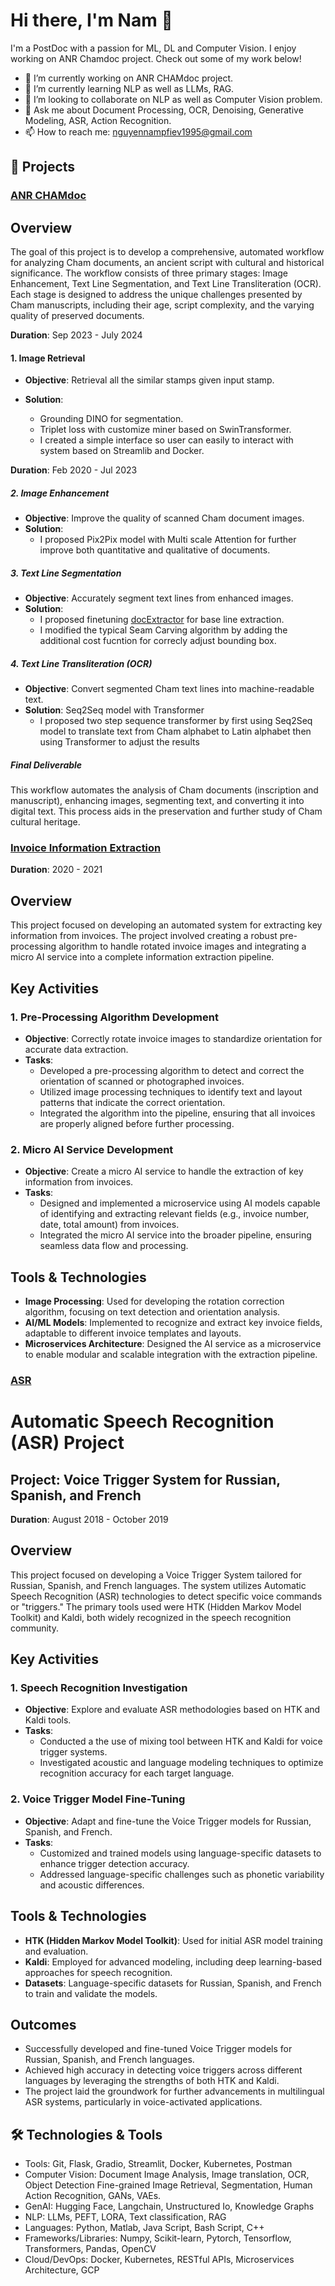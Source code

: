 # Hi there, I'm Nam 👋

I'm a PostDoc with a passion for ML, DL and Computer Vision. I enjoy working on ANR Chamdoc project. Check out some of my work below!

- 🔭 I’m currently working on ANR CHAMdoc project.
- 🌱 I’m currently learning NLP as well as LLMs, RAG.
- 👯 I’m looking to collaborate on NLP as well as Computer Vision problem.
- 💬 Ask me about Document Processing, OCR, Denoising, Generative Modeling, ASR, Action Recognition. 
- 📫 How to reach me: nguyennampfiev1995@gmail.com

## 🚀 Projects

### [ANR CHAMdoc]()
## Overview

The goal of this project is to develop a comprehensive, automated workflow for analyzing Cham documents, an ancient script with cultural and historical significance. The workflow consists of three primary stages: Image Enhancement, Text Line Segmentation, and Text Line Transliteration (OCR). Each stage is designed to address the unique challenges presented by Cham manuscripts, including their age, script complexity, and the varying quality of preserved documents.

**Duration**: Sep 2023 - July 2024
#### 1. Image Retrieval
- **Objective**: Retrieval all the similar stamps given input stamp.
- **Solution**:
  
  - Grounding DINO for segmentation.
  - Triplet loss with customize miner based on SwinTransformer.
  - I created a simple interface so user can easily to interact with system based on Streamlib and Docker.

**Duration**: Feb 2020 - Jul 2023
##### 2. Image Enhancement

- **Objective**: Improve the quality of scanned Cham document images.
- **Solution**:
  - I proposed Pix2Pix model with Multi scale Attention for further improve both quantitative and qualitative of documents.

##### 3. Text Line Segmentation

- **Objective**: Accurately segment text lines from enhanced images.
- **Solution**:
  - I proposed finetuning [docExtractor](https://github.com/monniert/docExtractor) for base line extraction.
  - I modified the typical Seam Carving algorithm by adding the additional cost fucntion for correcly adjust bounding box.
    
##### 4. Text Line Transliteration (OCR)

- **Objective**: Convert segmented Cham text lines into machine-readable text.
- **Solution**: Seq2Seq model with Transformer
  - I proposed two step sequence transformer by first using Seq2Seq model to translate text from Cham alphabet to Latin alphabet then using Transformer to adjust the results
##### Final Deliverable
This workflow automates the analysis of Cham documents (inscription and manuscript), enhancing images, segmenting text, and converting it into digital text. This process aids in the preservation and further study of Cham cultural heritage.
### [Invoice Information Extraction]()
**Duration**: 2020 - 2021

## Overview
This project focused on developing an automated system for extracting key information from invoices. The project involved creating a robust pre-processing algorithm to handle rotated invoice images and integrating a micro AI service into a complete information extraction pipeline.

## Key Activities

### 1. Pre-Processing Algorithm Development
- **Objective**: Correctly rotate invoice images to standardize orientation for accurate data extraction.
- **Tasks**:
  - Developed a pre-processing algorithm to detect and correct the orientation of scanned or photographed invoices.
  - Utilized image processing techniques to identify text and layout patterns that indicate the correct orientation.
  - Integrated the algorithm into the pipeline, ensuring that all invoices are properly aligned before further processing.

### 2. Micro AI Service Development
- **Objective**: Create a micro AI service to handle the extraction of key information from invoices.
- **Tasks**:
  - Designed and implemented a microservice using AI models capable of identifying and extracting relevant fields (e.g., invoice number, date, total amount) from invoices.
  - Integrated the micro AI service into the broader pipeline, ensuring seamless data flow and processing.

## Tools & Technologies
- **Image Processing**: Used for developing the rotation correction algorithm, focusing on text detection and orientation analysis.
- **AI/ML Models**: Implemented to recognize and extract key invoice fields, adaptable to different invoice templates and layouts.
- **Microservices Architecture**: Designed the AI service as a microservice to enable modular and scalable integration with the extraction pipeline.


### [ASR]()
# Automatic Speech Recognition (ASR) Project

## Project: Voice Trigger System for Russian, Spanish, and French

**Duration**: August 2018 - October 2019

## Overview
This project focused on developing a Voice Trigger System tailored for Russian, Spanish, and French languages. The system utilizes Automatic Speech Recognition (ASR) technologies to detect specific voice commands or "triggers." The primary tools used were HTK (Hidden Markov Model Toolkit) and Kaldi, both widely recognized in the speech recognition community.

## Key Activities

### 1. Speech Recognition Investigation
- **Objective**: Explore and evaluate ASR methodologies based on HTK and Kaldi tools.
- **Tasks**:
  - Conducted a the use of mixing tool between HTK and Kaldi for voice trigger systems.
  - Investigated acoustic and language modeling techniques to optimize recognition accuracy for each target language.

### 2. Voice Trigger Model Fine-Tuning
- **Objective**: Adapt and fine-tune the Voice Trigger models for Russian, Spanish, and French.
- **Tasks**:
  - Customized and trained models using language-specific datasets to enhance trigger detection accuracy.
  - Addressed language-specific challenges such as phonetic variability and acoustic differences.

## Tools & Technologies
- **HTK (Hidden Markov Model Toolkit)**: Used for initial ASR model training and evaluation.
- **Kaldi**: Employed for advanced modeling, including deep learning-based approaches for speech recognition.
- **Datasets**: Language-specific datasets for Russian, Spanish, and French to train and validate the models.

## Outcomes
- Successfully developed and fine-tuned Voice Trigger models for Russian, Spanish, and French languages.
- Achieved high accuracy in detecting voice triggers across different languages by leveraging the strengths of both HTK and Kaldi.
- The project laid the groundwork for further advancements in multilingual ASR systems, particularly in voice-activated applications.

## 🛠️ Technologies & Tools
- Tools: Git, Flask, Gradio, Streamlit, Docker, Kubernetes, Postman
- Computer Vision: Document Image Analysis, Image translation, OCR, Object Detection Fine-grained  Image Retrieval, Segmentation, Human Action Recognition, GANs, VAEs.
- GenAI: Hugging Face, Langchain, Unstructured Io, Knowledge Graphs
- NLP: LLMs, PEFT, LORA, Text classification, RAG
- Languages: Python, Matlab, Java Script, Bash Script, C++
- Frameworks/Libraries: Numpy, Scikit-learn, Pytorch, Tensorflow, Transformers, Pandas, OpenCV
- Cloud/DevOps: Docker,  Kubernetes,  RESTful APIs,  Microservices Architecture, GCP


